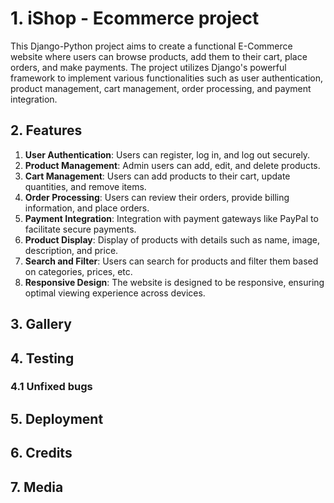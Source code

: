 # 1. iShop - Ecommerce project

This Django-Python project aims to create a functional E-Commerce website where users can browse products, add them to their cart, place orders, and make payments. The project utilizes Django's powerful framework to implement various functionalities such as user authentication, product management, cart management, order processing, and payment integration.

## 2. Features

1. **User Authentication**: Users can register, log in, and log out securely.
2. **Product Management**: Admin users can add, edit, and delete products.
3. **Cart Management**: Users can add products to their cart, update quantities, and remove items.
4. **Order Processing**: Users can review their orders, provide billing information, and place orders.
5. **Payment Integration**: Integration with payment gateways like PayPal to facilitate secure payments.
6. **Product Display**: Display of products with details such as name, image, description, and price.
7. **Search and Filter**: Users can search for products and filter them based on categories, prices, etc.
8. **Responsive Design**: The website is designed to be responsive, ensuring optimal viewing experience across devices.

## 3. Gallery

## 4. Testing

### 4.1 Unfixed bugs

## 5. Deployment

## 6. Credits

## 7. Media